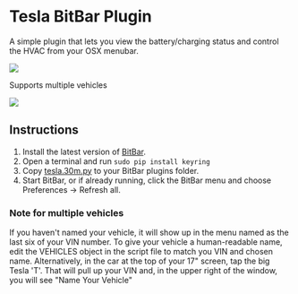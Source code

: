 # Tesla BitBar Plugin

A simple plugin that lets you view the battery/charging status and control the HVAC from your OSX menubar.

![]([Imgur](https://i.imgur.com/yPlSfPu.png))

Supports multiple vehicles

![](https://i.imgur.com/XfkzAra.png)

## Instructions
1. Install the latest version of [BitBar](https://github.com/matryer/bitbar/releases/latest).
2. Open a terminal and run `sudo pip install keyring`
3. Copy [tesla.30m.py](tesla.30m.py) to your BitBar plugins folder.
4. Start BitBar, or if already running, click the BitBar menu and choose Preferences -> Refresh all.


### Note for multiple vehicles
If you haven't named your vehicle, it will show up in the menu named as the last six of your VIN number.  To give your vehicle a human-readable name, edit the VEHICLES object in the script file to match you VIN and chosen name.  Alternatively, in the car at the top of your 17" screen, tap the big Tesla 'T'. That will pull up your VIN and, in the upper right of the window, you will see "Name Your Vehicle"
